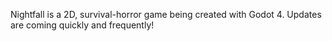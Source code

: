 Nightfall is a 2D, survival-horror game being created with Godot 4. Updates are coming quickly and frequently!
